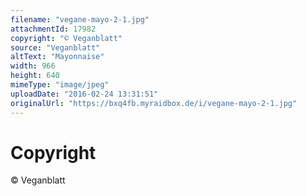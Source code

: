 ```yaml
---
filename: "vegane-mayo-2-1.jpg"
attachmentId: 17982
copyright: "© Veganblatt"
source: "Veganblatt"
altText: "Mayonnaise"
width: 966
height: 640
mimeType: "image/jpeg"
uploadDate: "2016-02-24 13:31:51"
originalUrl: "https://bxq4fb.myraidbox.de/i/vegane-mayo-2-1.jpg"
---
```


# Copyright

© Veganblatt

